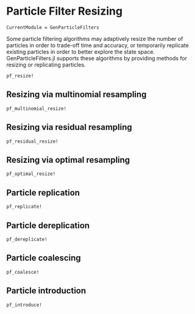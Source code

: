 # Particle Filter Resizing

```@meta
CurrentModule = GenParticleFilters
```

Some particle filtering algorithms may adaptively resize the number of particles in order to trade-off time and accuracy, or temporarily replicate existing particles in order to better explore the state space. GenParticleFilters.jl supports these algorithms by providing methods for resizing or replicating particles.

```@docs
pf_resize!
```

## Resizing via multinomial resampling

```@docs
pf_multinomial_resize!
```

## Resizing via residual resampling

```@docs
pf_residual_resize!
```

## Resizing via optimal resampling

```@docs
pf_optimal_resize!
```

## Particle replication

```@docs
pf_replicate!
```

## Particle dereplication

```@docs
pf_dereplicate!
```

## Particle coalescing

```@docs
pf_coalesce!
```

## Particle introduction

```@docs
pf_introduce!
```
